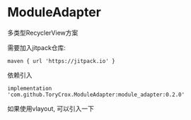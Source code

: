 # ModuleAdapter

多类型RecyclerView方案

需要加入jitpack仓库:
```
maven { url 'https://jitpack.io' }
```

依赖引入
```
implementation 'com.github.ToryCrox.ModuleAdapter:module_adapter:0.2.0'
```

如果使用vlayout, 可以引入一下
